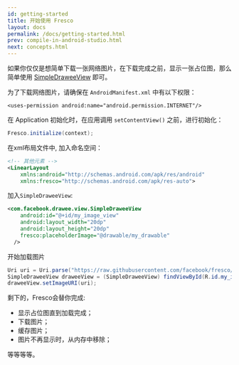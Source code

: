 ```yaml
---
id: getting-started
title: 开始使用 Fresco
layout: docs
permalink: /docs/getting-started.html
prev: compile-in-android-studio.html
next: concepts.html
---
```


如果你仅仅是想简单下载一张网络图片，在下载完成之前，显示一张占位图，那么简单使用 [SimpleDraweeView](../javadoc/reference/com/facebook/drawee/view/SimpleDraweeView.html) 即可。

为了下载网络图片，请确保在 `AndroidManifest.xml` 中有以下权限：

```
<uses-permission android:name="android.permission.INTERNET"/>
```

在 Application 初始化时，在应用调用 `setContentView()` 之前，进行初始化：

```java
Fresco.initialize(context);
```
    
在xml布局文件中, 加入命名空间：

```xml
<!-- 其他元素 -->
<LinearLayout 
    xmlns:android="http://schemas.android.com/apk/res/android"
    xmlns:fresco="http://schemas.android.com/apk/res-auto">
```

加入`SimpleDraweeView`:

```xml
<com.facebook.drawee.view.SimpleDraweeView
    android:id="@+id/my_image_view"
    android:layout_width="20dp"
    android:layout_height="20dp"
    fresco:placeholderImage="@drawable/my_drawable"
  />
```

开始加载图片

```java
Uri uri = Uri.parse("https://raw.githubusercontent.com/facebook/fresco/gh-pages/static/fresco-logo.png");
SimpleDraweeView draweeView = (SimpleDraweeView) findViewById(R.id.my_image_view);
draweeView.setImageURI(uri);
```

剩下的，Fresco会替你完成: 

* 显示占位图直到加载完成；
* 下载图片；
* 缓存图片；
* 图片不再显示时，从内存中移除；

等等等等。
